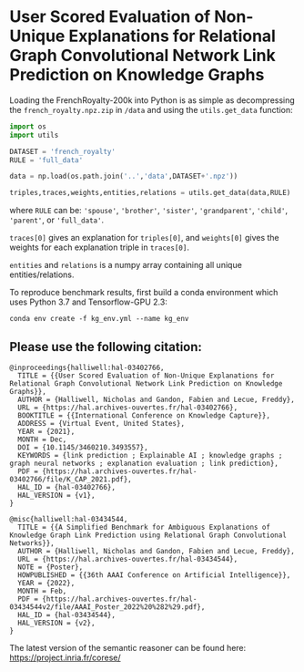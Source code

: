 # User Scored Evaluation of Non-Unique Explanations for Relational Graph Convolutional Network Link Prediction on Knowledge Graphs

Loading the FrenchRoyalty-200k into Python is as simple as decompressing the `french_royalty.npz.zip` in `/data` and using the `utils.get_data` function:

```python
import os
import utils

DATASET = 'french_royalty'
RULE = 'full_data'

data = np.load(os.path.join('..','data',DATASET+'.npz'))

triples,traces,weights,entities,relations = utils.get_data(data,RULE)
```
where `RULE` can be: `'spouse'`, `'brother'`, `'sister'`, `'grandparent'`, `'child'`, `'parent'`, or `'full_data'`. 

`traces[0]` gives an explanation for `triples[0]`, and `weights[0]` gives the weights for each explanation triple in `traces[0]`. 

`entities` and `relations` is a numpy array containing all unique entities/relations. 

To reproduce benchmark results, first build a conda environment which uses Python 3.7 and Tensorflow-GPU 2.3:
```
conda env create -f kg_env.yml --name kg_env
```

## Please use the following citation: 
```
@inproceedings{halliwell:hal-03402766,
  TITLE = {{User Scored Evaluation of Non-Unique Explanations for Relational Graph Convolutional Network Link Prediction on Knowledge Graphs}},
  AUTHOR = {Halliwell, Nicholas and Gandon, Fabien and Lecue, Freddy},
  URL = {https://hal.archives-ouvertes.fr/hal-03402766},
  BOOKTITLE = {{International Conference on Knowledge Capture}},
  ADDRESS = {Virtual Event, United States},
  YEAR = {2021},
  MONTH = Dec,
  DOI = {10.1145/3460210.3493557},
  KEYWORDS = {link prediction ; Explainable AI ; knowledge graphs ; graph neural networks ; explanation evaluation ; link prediction},
  PDF = {https://hal.archives-ouvertes.fr/hal-03402766/file/K_CAP_2021.pdf},
  HAL_ID = {hal-03402766},
  HAL_VERSION = {v1},
}

@misc{halliwell:hal-03434544,
  TITLE = {{A Simplified Benchmark for Ambiguous Explanations of Knowledge Graph Link Prediction using Relational Graph Convolutional Networks}},
  AUTHOR = {Halliwell, Nicholas and Gandon, Fabien and Lecue, Freddy},
  URL = {https://hal.archives-ouvertes.fr/hal-03434544},
  NOTE = {Poster},
  HOWPUBLISHED = {{36th AAAI Conference on Artificial Intelligence}},
  YEAR = {2022},
  MONTH = Feb,
  PDF = {https://hal.archives-ouvertes.fr/hal-03434544v2/file/AAAI_Poster_2022%20%282%29.pdf},
  HAL_ID = {hal-03434544},
  HAL_VERSION = {v2},
}
```

The latest version of the semantic reasoner can be found here: <https://project.inria.fr/corese/>
